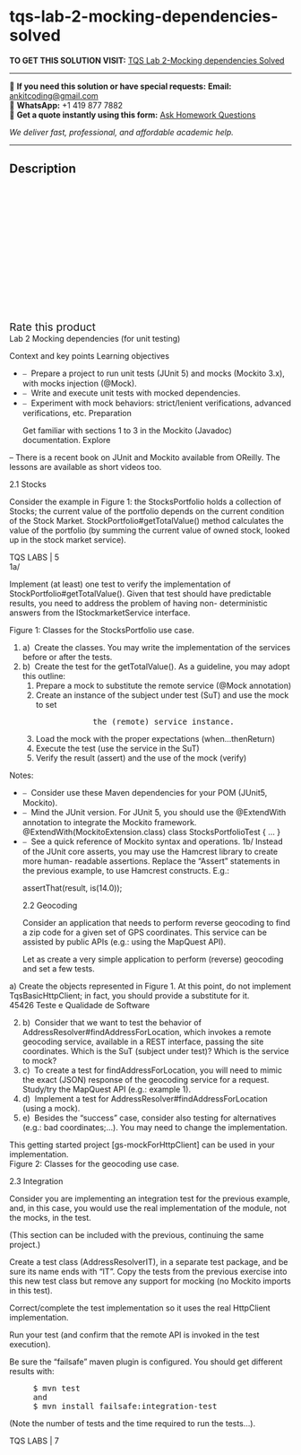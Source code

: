 # tqs-lab-2-mocking-dependencies-solved
**TO GET THIS SOLUTION VISIT:** [TQS Lab 2-Mocking dependencies Solved](https://www.ankitcodinghub.com/product/tqs-lab-2-mocking-dependencies-solved/)


---

📩 **If you need this solution or have special requests:** **Email:** ankitcoding@gmail.com  
📱 **WhatsApp:** +1 419 877 7882  
📄 **Get a quote instantly using this form:** [Ask Homework Questions](https://www.ankitcodinghub.com/services/ask-homework-questions/)

*We deliver fast, professional, and affordable academic help.*

---

<h2>Description</h2>



<div class="kk-star-ratings kksr-auto kksr-align-center kksr-valign-top" data-payload="{&quot;align&quot;:&quot;center&quot;,&quot;id&quot;:&quot;93884&quot;,&quot;slug&quot;:&quot;default&quot;,&quot;valign&quot;:&quot;top&quot;,&quot;ignore&quot;:&quot;&quot;,&quot;reference&quot;:&quot;auto&quot;,&quot;class&quot;:&quot;&quot;,&quot;count&quot;:&quot;0&quot;,&quot;legendonly&quot;:&quot;&quot;,&quot;readonly&quot;:&quot;&quot;,&quot;score&quot;:&quot;0&quot;,&quot;starsonly&quot;:&quot;&quot;,&quot;best&quot;:&quot;5&quot;,&quot;gap&quot;:&quot;4&quot;,&quot;greet&quot;:&quot;Rate this product&quot;,&quot;legend&quot;:&quot;0\/5 - (0 votes)&quot;,&quot;size&quot;:&quot;24&quot;,&quot;title&quot;:&quot;TQS Lab 2-Mocking dependencies Solved&quot;,&quot;width&quot;:&quot;0&quot;,&quot;_legend&quot;:&quot;{score}\/{best} - ({count} {votes})&quot;,&quot;font_factor&quot;:&quot;1.25&quot;}">

<div class="kksr-stars">

<div class="kksr-stars-inactive">
            <div class="kksr-star" data-star="1" style="padding-right: 4px">


<div class="kksr-icon" style="width: 24px; height: 24px;"></div>
        </div>
            <div class="kksr-star" data-star="2" style="padding-right: 4px">


<div class="kksr-icon" style="width: 24px; height: 24px;"></div>
        </div>
            <div class="kksr-star" data-star="3" style="padding-right: 4px">


<div class="kksr-icon" style="width: 24px; height: 24px;"></div>
        </div>
            <div class="kksr-star" data-star="4" style="padding-right: 4px">


<div class="kksr-icon" style="width: 24px; height: 24px;"></div>
        </div>
            <div class="kksr-star" data-star="5" style="padding-right: 4px">


<div class="kksr-icon" style="width: 24px; height: 24px;"></div>
        </div>
    </div>

<div class="kksr-stars-active" style="width: 0px;">
            <div class="kksr-star" style="padding-right: 4px">


<div class="kksr-icon" style="width: 24px; height: 24px;"></div>
        </div>
            <div class="kksr-star" style="padding-right: 4px">


<div class="kksr-icon" style="width: 24px; height: 24px;"></div>
        </div>
            <div class="kksr-star" style="padding-right: 4px">


<div class="kksr-icon" style="width: 24px; height: 24px;"></div>
        </div>
            <div class="kksr-star" style="padding-right: 4px">


<div class="kksr-icon" style="width: 24px; height: 24px;"></div>
        </div>
            <div class="kksr-star" style="padding-right: 4px">


<div class="kksr-icon" style="width: 24px; height: 24px;"></div>
        </div>
    </div>
</div>


<div class="kksr-legend" style="font-size: 19.2px;">
            <span class="kksr-muted">Rate this product</span>
    </div>
    </div>
<div class="page" title="Page 5">
<div class="layoutArea">
<div class="column">
Lab 2 Mocking dependencies (for unit testing)

Context and key points Learning objectives

<ul>
<li>⎯ &nbsp;Prepare a project to run unit tests (JUnit 5) and mocks (Mockito 3.x), with mocks injection (@Mock).</li>
<li>⎯ &nbsp;Write and execute unit tests with mocked dependencies.</li>
<li>⎯ &nbsp;Experiment with mock behaviors: strict/lenient verifications, advanced verifications, etc.
Preparation

Get familiar with sections 1 to 3 in the Mockito (Javadoc) documentation. Explore
</li>
</ul>
– There is a recent book on JUnit and Mockito available from OReilly. The lessons are available as short videos too.

2.1 Stocks

Consider the example in Figure 1: the StocksPortfolio holds a collection of Stocks; the current value of the portfolio depends on the current condition of the Stock Market. StockPortfolio#getTotalValue() method calculates the value of the portfolio (by summing the current value of owned stock, looked up in the stock market service).

</div>
</div>
<div class="layoutArea">
<div class="column">
TQS LABS | 5

</div>
</div>
</div>
<div class="page" title="Page 6">
<div class="layoutArea">
<div class="column">
1a/

Implement (at least) one test to verify the implementation of StockPortfolio#getTotalValue(). Given that test should have predictable results, you need to address the problem of having non- deterministic answers from the IStockmarketService interface.

Figure 1: Classes for the StocksPortfolio use case.

<ol>
<li>a) &nbsp;Create the classes. You may write the implementation of the services before or after the tests.</li>
<li>b) &nbsp;Create the test for the getTotalValue(). As a guideline, you may adopt this outline:
<ol>
<li>Prepare a mock to substitute the remote service (@Mock annotation)</li>
<li>Create an instance of the subject under test (SuT) and use the mock to set
<pre>            the (remote) service instance.
</pre>
</li>
<li>Load the mock with the proper expectations (when…thenReturn)</li>
<li>Execute the test (use the service in the SuT)</li>
<li>Verify the result (assert) and the use of the mock (verify)</li>
</ol>
</li>
</ol>
Notes:

<ul>
<li>⎯ &nbsp;Consider use these Maven dependencies for your POM (JUnit5, Mockito).</li>
<li>⎯ &nbsp;Mind the JUnit version. For JUnit 5, you should use the @ExtendWith annotation to integrate the Mockito framework.
@ExtendWith(MockitoExtension.class) class StocksPortfolioTest { … }
</li>
<li>⎯ &nbsp;See a quick reference of Mockito syntax and operations.
1b/ Instead of the JUnit core asserts, you may use the Hamcrest library to create more human- readable assertions. Replace the “Assert” statements in the previous example, to use Hamcrest constructs. E.g.:

assertThat(result, is(14.0));

2.2 Geocoding

Consider an application that needs to perform reverse geocoding to find a zip code for a given set of GPS coordinates. This service can be assisted by public APIs (e.g.: using the MapQuest API).

Let as create a very simple application to perform (reverse) geocoding and set a few tests.
</li>
</ul>
a) Create the objects represented in Figure 1. At this point, do not implement TqsBasicHttpClient; in fact, you should provide a substitute for it.

</div>
</div>
</div>
<div class="page" title="Page 7">
<div class="layoutArea">
<div class="column">
45426 Teste e Qualidade de Software

</div>
</div>
<div class="layoutArea">
<div class="column">
<ol start="2">
<li>b) &nbsp;Consider that we want to test the behavior of AddressResolver#findAddressForLocation, which invokes a remote geocoding service, available in a REST interface, passing the site coordinates.
Which is the SuT (subject under test)? Which is the service to mock?
</li>
<li>c) &nbsp;To create a test for findAddressForLocation, you will need to mimic the exact (JSON) response
of the geocoding service for a request. Study/try the MapQuest API (e.g.: example 1).
</li>
<li>d) &nbsp;Implement a test for AddressResolver#findAddressForLocation (using a mock).</li>
<li>e) &nbsp;Besides the “success” case, consider also testing for alternatives (e.g.: bad coordinates;…). You may need to change the implementation.</li>
</ol>
This getting started project [gs-mockForHttpClient] can be used in your implementation.

</div>
</div>
<div class="layoutArea">
<div class="column">
Figure 2: Classes for the geocoding use case.

2.3 Integration

Consider you are implementing an integration test for the previous example, and, in this case, you would use the real implementation of the module, not the mocks, in the test.

(This section can be included with the previous, continuing the same project.)

Create a test class (AddressResolverIT), in a separate test package, and be sure its name ends with “IT”. Copy the tests from the previous exercise into this new test class but remove any support for mocking (no Mockito imports in this test).

Correct/complete the test implementation so it uses the real HttpClient implementation.

Run your test (and confirm that the remote API is invoked in the test execution).

Be sure the “failsafe” maven plugin is configured. You should get different results with:

<pre>     $ mvn test
     and
     $ mvn install failsafe:integration-test
</pre>
(Note the number of tests and the time required to run the tests…).

</div>
</div>
<div class="layoutArea">
<div class="column">
TQS LABS | 7

</div>
</div>
</div>
